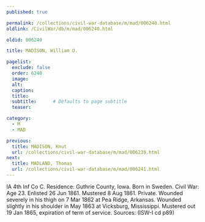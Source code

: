 ```yaml
---
published: true

permalink: /collections/civil-war-database/m/mad/006240.html
oldlink: /CivilWar/db/m/mad/006240.html

oldid: 006240

title: MADISON, William O.

pagelist:
  exclude: false
  order: 6240
  image: 
  alt:
  caption:
  title:
  subtitle:      # Defaults to page subtitle
  teaser:

category: 
  - M 
  - MAD

previous:
  title: MADISON, Knut
  url: /collections/civil-war-database/m/mad/006239.html  
next:
  title: MADLAND, Thomas
  url: /collections/civil-war-database/m/mad/006241.html   
---
```

IA 4th Inf Co C. Residence: Guthrie County, Iowa. Born in Sweden. Civil War: Age 23. Enlisted 26 Jun 1861. Mustered 8 Aug 1861. Private. Wounded severely in his thigh on 7 Mar 1862 at Pea Ridge, Arkansas. Wounded slightly in his shoulder in May 1863 at Vicksburg, Mississippi. Mustered out 19 Jan 1865, expiration of term of service. Sources: (ISW-I cd p89)